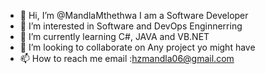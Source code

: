 - 👋 Hi, I’m @MandlaMthethwa I am a Software Developer
- 👀 I’m interested in Software  and DevOps Enginnerring
- 🌱 I’m currently learning C#, JAVA and VB.NET
- 💞️ I’m looking to collaborate on Any project yo might have
- 📫 How to reach me email :hzmandla06@gmail.com

<!---
MandlaMthethwa/MandlaMthethwa is a ✨ special ✨ repository because its `README.md` (this file) appears on your GitHub profile.
You can click the Preview link to take a look at your changes.
--->
